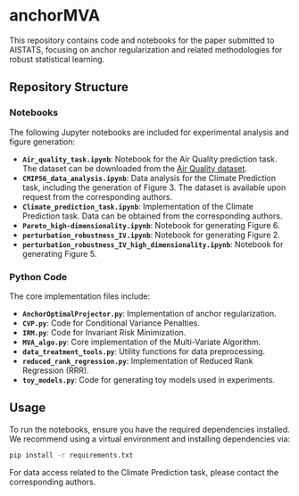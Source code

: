 # anchorMVA

This repository contains code and notebooks for the paper submitted to AISTATS, focusing on anchor regularization and related methodologies for robust statistical learning.

## Repository Structure

### Notebooks
The following Jupyter notebooks are included for experimental analysis and figure generation:

- **`Air_quality_task.ipynb`**: Notebook for the Air Quality prediction task. The dataset can be downloaded from the [Air Quality dataset](https://archive.ics.uci.edu/dataset/360/air+quality).
- **`CMIP56_data_analysis.ipynb`**: Data analysis for the Climate Prediction task, including the generation of Figure 3. The dataset is available upon request from the corresponding authors.
- **`Climate_prediction_task.ipynb`**: Implementation of the Climate Prediction task. Data can be obtained from the corresponding authors.
- **`Pareto_high-dimensionality.ipynb`**: Notebook for generating Figure 6.
- **`perturbation_robustness_IV.ipynb`**: Notebook for generating Figure 2.
- **`perturbation_robustness_IV_high_dimensionality.ipynb`**: Notebook for generating Figure 5.

### Python Code
The core implementation files include:

- **`AnchorOptimalProjector.py`**: Implementation of anchor regularization.
- **`CVP.py`**: Code for Conditional Variance Penalties.
- **`IRM.py`**: Code for Invariant Risk Minimization.
- **`MVA_algo.py`**: Core implementation of the Multi-Variate Algorithm.
- **`data_treatment_tools.py`**: Utility functions for data preprocessing.
- **`reduced_rank_regression.py`**: Implementation of Reduced Rank Regression (RRR).
- **`toy_models.py`**: Code for generating toy models used in experiments.

## Usage
To run the notebooks, ensure you have the required dependencies installed. We recommend using a virtual environment and installing dependencies via:

```bash
pip install -r requirements.txt
```

For data access related to the Climate Prediction task, please contact the corresponding authors.



